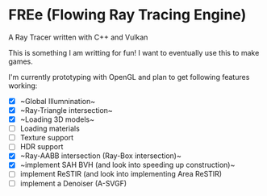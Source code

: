 # FREe (**F**lowing **R**ay Tracing **E**ngin**e**)
A Ray Tracer written with C++ and Vulkan

This is something I am writting for fun! I want to eventually use this to make games.

I'm currently prototyping with OpenGL and plan to get following features working:

- [x] ~Global Illumnination~
- [x] ~Ray-Triangle intersection~
- [x] ~Loading 3D models~
- [ ] Loading materials
- [ ] Texture support
- [ ] HDR support
- [x] ~Ray-AABB intersection (Ray-Box intersection)~
- [x] ~implement SAH BVH (and look into speeding up construction)~
- [ ] implement ReSTIR (and look into implementing Area ReSTIR)
- [ ] implement a Denoiser (A-SVGF)
